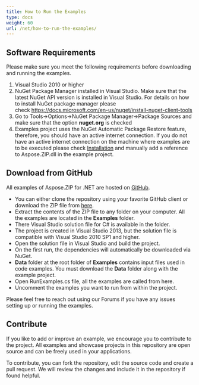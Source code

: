 ```yaml
---
title: How to Run the Examples
type: docs
weight: 60
url: /net/how-to-run-the-examples/
---
```


## **Software Requirements**
Please make sure you meet the following requirements before downloading and running the examples.

1. Visual Studio 2010 or higher
1. NuGet Package Manager installed in Visual Studio. Make sure that the latest NuGet API version is installed in Visual Studio. For details on how to install NuGet package manager please check <https://docs.microsoft.com/en-us/nuget/install-nuget-client-tools>
1. Go to Tools->Options->NuGet Package Manager->Package Sources and make sure that the option **nuget.org** is checked
1. Examples project uses the NuGet Automatic Package Restore feature, therefore, you should have an active internet connection. If you do not have an active internet connection on the machine where examples are to be executed please check [Installation](/zip/net/installation/) and manually add a reference to Aspose.ZIP.dll in the example project.
## **Download from GitHub**
All examples of Aspose.ZIP for .NET are hosted on [GitHub](https://github.com/aspose-zip/Aspose.ZIP-for-.NET).

- You can either clone the repository using your favorite GitHub client or download the ZIP file from [here](https://github.com/aspose-zip/Aspose.ZIP-for-.NET/archive/master.zip).
- Extract the contents of the ZIP file to any folder on your computer. All the examples are located in the **Examples** folder.
- There Visual Studio solution file for C# is available in the folder.
- The project is created in Visual Studio 2013, but the solution file is compatible with Visual Studio 2010 SP1 and higher.
- Open the solution file in Visual Studio and build the project.
- On the first run, the dependencies will automatically be downloaded via NuGet.
- **Data** folder at the root folder of **Examples** contains input files used in code examples. You must download the **Data** folder along with the example project.
- Open RunExamples.cs file, all the examples are called from here.
- Uncomment the examples you want to run from within the project.

Please feel free to reach out using our Forums if you have any issues setting up or running the examples.
## **Contribute**
If you like to add or improve an example, we encourage you to contribute to the project. All examples and showcase projects in this repository are open source and can be freely used in your applications.

To contribute, you can fork the repository, edit the source code and create a pull request. We will review the changes and include it in the repository if found helpful.
